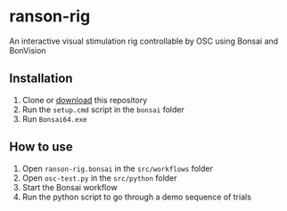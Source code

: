 # ranson-rig
An interactive visual stimulation rig controllable by OSC using Bonsai and BonVision

## Installation

1. Clone or [download](https://github.com/neurogears/ranson-rig/archive/master.zip) this repository
2. Run the `setup.cmd` script in the `bonsai` folder
3. Run `Bonsai64.exe`

## How to use

1. Open `ranson-rig.bonsai` in the `src/workflows` folder
2. Open `osc-test.py` in the `src/python` folder
3. Start the Bonsai workflow
4. Run the python script to go through a demo sequence of trials